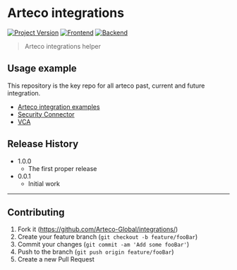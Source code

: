 # Arteco integrations
[![Project Version][version-image]][version-url]
[![Frontend][Frontend-image]][Frontend-url]
[![Backend][Backend-image]][Backend-url]

> Arteco integrations helper

## Usage example

This repository is the key repo for all arteco past, current and future integration.

* [Arteco integration examples](/documentation/index.html) 
* [Security Connector](/SecurityConnector/secuirtyEvent.js) 
* [VCA](/VCA/vcaServer.js) 
## Release History

* 1.0.0
    * The first proper release
* 0.0.1
    * Initial work

---

## Contributing

1. Fork it (<https://github.com/Arteco-Global/integrations/>)
2. Create your feature branch (`git checkout -b feature/fooBar`)
3. Commit your changes (`git commit -am 'Add some fooBar'`)
4. Push to the branch (`git push origin feature/fooBar`)
5. Create a new Pull Request

<!-- Markdown link & img dfn's -->

[header-url]: github-template.png
[cloud-provider-url]: https://wbshopping.herokuapp.com
[wiki]: https://github.com/yourname/yourproject/wiki

[version-image]: https://img.shields.io/badge/Version-1.0.0-brightgreen?style=for-the-badge&logo=appveyor
[version-url]: https://img.shields.io/badge/version-1.0.0-green
[Frontend-image]: https://img.shields.io/badge/Frontend-javascript-blue?style=for-the-badge
[Frontend-url]: https://img.shields.io/badge/Frontend-javascript-blue?style=for-the-badge
[Backend-image]: https://img.shields.io/badge/Frontend-html-blue?style=for-the-badge
[Backend-url]: https://img.shields.io/badge/Frontend-html-blue?style=for-the-badge